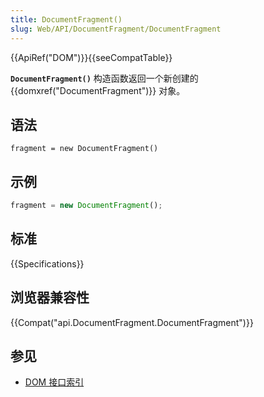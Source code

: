 ```yaml
---
title: DocumentFragment()
slug: Web/API/DocumentFragment/DocumentFragment
---
```


{{ApiRef("DOM")}}{{seeCompatTable}}

**`DocumentFragment()`** 构造函数返回一个新创建的 {{domxref("DocumentFragment")}} 对象。

## 语法

```plain
fragment = new DocumentFragment()
```

## 示例

```js
fragment = new DocumentFragment();
```

## 标准

{{Specifications}}

## 浏览器兼容性

{{Compat("api.DocumentFragment.DocumentFragment")}}

## 参见

- [DOM 接口索引](/zh-CN/docs/DOM/DOM_Reference)
